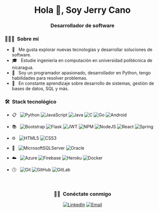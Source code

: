 <h1 align="center">Hola 👋, Soy Jerry Cano</h1>
<h3 align="center">Desarrollador de software</h3>

<h3> 👨🏻‍💻 &nbsp;Sobre mí </h3>

- 🤔 &nbsp; Me gusta explorar nuevas tecnologías y desarrollar soluciones de software.
- 🎓 &nbsp; Estudie ingeniería en computación en universidad politécnica de nicaragua.
- 💼 &nbsp; Soy un programador apasionado, desarrollador en Python, tengo habilidades para resolver problemas.
- 🌱 &nbsp; En constante aprendizaje sobre desarrollo de sistemas, gestión de bases de datos, SQL y más.

<h3> 🛠 &nbsp;Stack tecnológico </h3>

- 📋 &nbsp; 
  ![Python](https://img.shields.io/badge/python-3670A0?style=for-the-badge&logo=python&logoColor=ffdd54)
  ![JavaScript](https://img.shields.io/badge/javascript-%23323330.svg?style=for-the-badge&logo=javascript&logoColor=%23F7DF1E)
  ![Java](https://img.shields.io/badge/java-%23ED8B00.svg?style=for-the-badge&logo=java&logoColor=white)
  ![C](https://img.shields.io/badge/c-%2300599C.svg?style=for-the-badge&logo=c&logoColor=white)
  ![Go](https://img.shields.io/badge/go-%2300ADD8.svg?style=for-the-badge&logo=go&logoColor=white)
  ![Android](https://img.shields.io/badge/Android-3DDC84?style=for-the-badge&logo=android&logoColor=white)
  
- 📚 &nbsp;
  ![Bootstrap](https://img.shields.io/badge/bootstrap-%23563D7C.svg?style=for-the-badge&logo=bootstrap&logoColor=white)
  ![Flask](https://img.shields.io/badge/flask-%23000.svg?style=for-the-badge&logo=flask&logoColor=white)
  ![JWT](https://img.shields.io/badge/JWT-black?style=for-the-badge&logo=JSON%20web%20tokens)
  ![NPM](https://img.shields.io/badge/NPM-%23000000.svg?style=for-the-badge&logo=npm&logoColor=white)
  ![NodeJS](https://img.shields.io/badge/node.js-6DA55F?style=for-the-badge&logo=node.js&logoColor=white)
  ![React](https://img.shields.io/badge/react-%2320232a.svg?style=for-the-badge&logo=react&logoColor=%2361DAFB)
  ![Spring](https://img.shields.io/badge/spring-%236DB33F.svg?style=for-the-badge&logo=spring&logoColor=white)

- 🌐 &nbsp;
  ![HTML5](https://img.shields.io/badge/html5-%23E34F26.svg?style=for-the-badge&logo=html5&logoColor=white)
  ![CSS3](https://img.shields.io/badge/css3-%231572B6.svg?style=for-the-badge&logo=css3&logoColor=white)

  
- 💾 &nbsp;
  ![MicrosoftSQLServer](https://img.shields.io/badge/Microsoft%20SQL%20Sever-CC2927?style=for-the-badge&logo=microsoft%20sql%20server&logoColor=white)
  ![Oracle](https://img.shields.io/badge/Oracle-F80000?style=for-the-badge&logo=oracle&logoColor=white)
  
- ☁️ &nbsp;
  ![Azure](https://img.shields.io/badge/azure-%230072C6.svg?style=for-the-badge&logo=microsoftazure&logoColor=white)
  ![Firebase](https://img.shields.io/badge/firebase-%23039BE5.svg?style=for-the-badge&logo=firebase)
  ![Heroku](https://img.shields.io/badge/heroku-%23430098.svg?style=for-the-badge&logo=heroku&logoColor=white)
  ![Docker](https://img.shields.io/badge/docker-%230db7ed.svg?style=for-the-badge&logo=docker&logoColor=white)
  
- 🕓 &nbsp;
  ![Git](https://img.shields.io/badge/git-%23F05033.svg?style=for-the-badge&logo=git&logoColor=white)
  ![GitHub](https://img.shields.io/badge/github-%23121011.svg?style=for-the-badge&logo=github&logoColor=white)
  ![GitLab](https://img.shields.io/badge/gitlab-%23181717.svg?style=for-the-badge&logo=gitlab&logoColor=white)
  
<br/>

<h3 align="center"> 🤝🏻 &nbsp;Conéctate conmigo </h3>

<p align="center">
<a href="https://www.linkedin.com/in/jerry-eliezher-cano-garc%C3%ADa-93924710a/"><img alt="LinkedIn" src="https://img.shields.io/badge/LinkedIn-jerrycano-blue?style=flat-square&logo=linkedin"></a>
<a href="mailto:jerrycano37@gmailcom"><img alt="Email" src="https://img.shields.io/badge/Email-jerrycano37@gmail.com-blue?style=flat-square&logo=gmail"></a>
</p>

